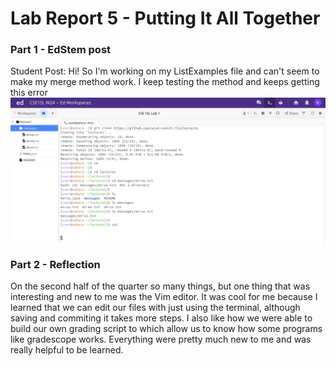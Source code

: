 # Lab Report 5 - Putting It All Together
### Part 1 - EdStem post
Student Post:
  Hi! So I'm working on my ListExamples file and can't seem to make my merge method work. I keep testing the method and keeps getting this error
![Image](SC.png)



### Part 2 - Reflection
  On the second half of the quarter so many things, but one thing that was interesting and new to me was the Vim editor. It was cool for me because I learned that we can edit our files with just using the terminal, although saving and commiting it takes more steps. I also like how we were able to build our own grading script to which allow us to know how some programs like gradescope works. Everything were pretty much new to me and was really helpful to be learned. 
